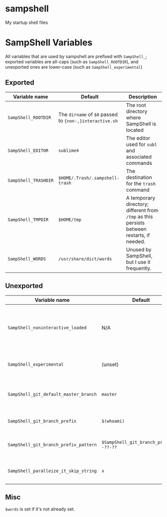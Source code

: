 # sampshell
My startup shell files

# SampShell Variables
All variables that are used by sampshell are prefixed with `SampShell_`; exported variables are all-caps (such as `SampShell_ROOTDIR`), and unexported ones are lower-case (such as `SampShell_experimental`)

## Exported
| Variable name | Default | Description |
| ------------- | ------- | ----------- |
| `SampShell_ROOTDIR` | The `dirname` of `$0` passed to `{non-,}interactive.sh` | The root directory where SampShell is located |
| `SampShell_EDITOR` | `sublime4` | The editor used for `subl` and associated commands |
| `SampShell_TRASHDIR` | `$HOME/.Trash/.sampshell-trash` | The destination for the `trash` command |
| `SampShell_TMPDIR` | `$HOME/tmp` | A temporary directory; different from `/tmp` as this persists between restarts, if needed. |
| `SampShell_WORDS` | `/usr/share/dict/words` | Unused by SampShell, but I use it frequently. |

## Unexported
| Variable name | Default | Description |
| ------------- | ------- | ----------- |
| `SampShell_noninteractive_loaded` | N/A | Set when `non-interactive.sh` is run; used by `interactive.sh` to not source `non-interactive.sh` twice. |
| `SampShell_experimental` | (unset) | If set, enables "experimental" features I'm trying out |
| `SampShell_git_default_master_branch` | `master` | The default master branch for git if master can't be determined. |
| `SampShell_git_branch_prefix` | `$(whoami)` | The username prefix on git branches. |
| `SampShell_git_branch_prefix_pattern` | `$SampShell_git_branch_prefix/??-??-??` | The pattern for branch prefixes; used in PS1 in zsh. |
| `SampShell_paralleize_it_skip_string` | `x` | The string to skip previous commands in `parallelize-it` |

## Misc
`$words` is set if it's not already set.
